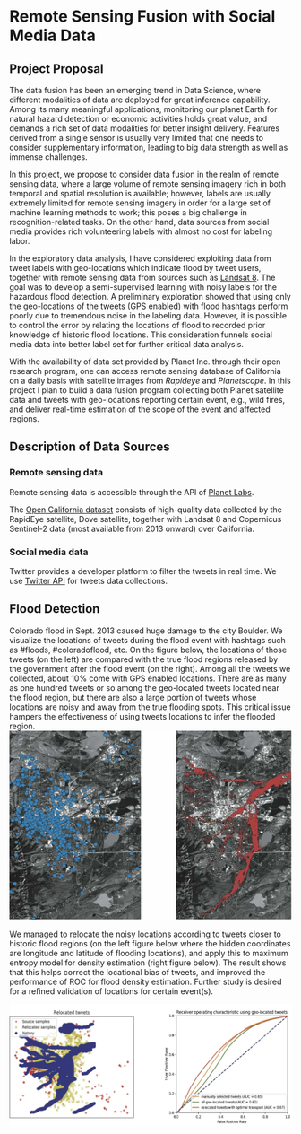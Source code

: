 # Remote Sensing Fusion with Social Media Data

## Project Proposal

The data fusion has been an emerging trend in Data Science, where different modalities of data are deployed for great inference capability. Among its many meaningful applications, monitoring our planet Earth for natural hazard detection or economic activities holds great value, and demands a rich set of data modalities for better insight delivery. Features derived from a single sensor is usually very limited that one needs to consider supplementary information, leading to big data strength as well as immense challenges. 

In this project, we propose to consider data fusion in the realm of remote sensing data, where a large volume of remote sensing imagery rich in both temporal and spatial resolution is available; however, labels are usually extremely limited for remote sensing imagery in order for a large set of machine learning methods to work; this poses a big challenge in recognition-related tasks. On the other hand, data sources from social media provides rich volunteering labels with almost no cost for labeling labor. 

In the exploratory data analysis, I have considered exploiting data from tweet labels with geo-locations which indicate flood by tweet users, together with remote sensing data from sources such as [Landsat 8](https://en.wikipedia.org/wiki/Landsat_8). The goal was to develop a semi-supervised learning with noisy labels for the hazardous flood detection. A preliminary exploration showed that using only the geo-locations of the tweets (GPS enabled) with flood hashtags perform poorly due to tremendous noise in the labeling data. However, it is possible to control the error by relating the locations of flood to recorded prior knowledge of historic flood locations. This consideration funnels social media data into better label set for further critical data analysis. 

With the availability of data set provided by Planet Inc. through their open research program, one can access remote sensing database of California on a daily basis with satellite images from *Rapideye* and *Planetscope*. In this project I plan to build a data fusion program collecting both Planet satellite data and tweets with geo-locations reporting certain event, e.g., wild fires, and deliver real-time estimation of the scope of the event and affected regions. 

## Description of Data Sources

### Remote sensing data
Remote sensing data is accessible through the API of [Planet Labs](https://www.planet.com/docs/reference/data-api/). 

The [Open California dataset](https://www.planet.com/products/open-california/) consists of high-quality data collected by the RapidEye satellite, Dove satellite, together with Landsat 8 and Copernicus Sentinel-2 data (most available from 2013 onward) over California.

### Social media data
Twitter provides a developer platform to filter the tweets in real time. 
We use [Twitter API](https://developer.twitter.com/en/docs) for tweets data collections.

## Flood Detection 

Colorado flood in Sept. 2013 caused huge damage to the city Boulder. We visualize the locations of tweets during the flood event with hashtags such as #floods, #coloradoflood, etc. On the figure below, the locations of those tweets (on the left) are compared with the true flood regions released by the government after the flood event (on the right). Among all the tweets we collected, about 10% come with GPS enabled locations. There are as many as one hundred tweets or so among the geo-located tweets located near the flood region, but there are also a large portion of tweets whose locations are noisy and away from the true flooding spots. This critical issue hampers the effectiveness of using tweets locations to infer the flooded region. 
![The flooding locations with tweets](/flood/figs/tweets_flood.jpg)

We managed to relocate the noisy locations according to tweets closer to historic flood regions (on the left figure below where the hidden coordinates are longitude and latitude of flooding locations), and apply this to maximum entropy model for density estimation (right figure below). The result shows that this helps correct the locational bias of tweets, and improved the performance of ROC for flood density estimation. Further study is desired for a refined validation of locations for certain event(s). 

![Relocation and ROC curves under maximum entropy model](/flood/figs/results.jpg)




